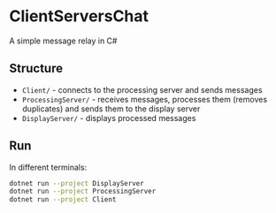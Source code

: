 # ClientServersChat

A simple message relay in C#

## Structure

- `Client/` - connects to the processing server and sends messages
- `ProcessingServer/` - receives messages, processes them (removes duplicates) and sends them to the display server
- `DisplayServer/` - displays processed messages

## Run

In different terminals:

```Bash
dotnet run --project DisplayServer
dotnet run --project ProcessingServer
dotnet run --project Client
```